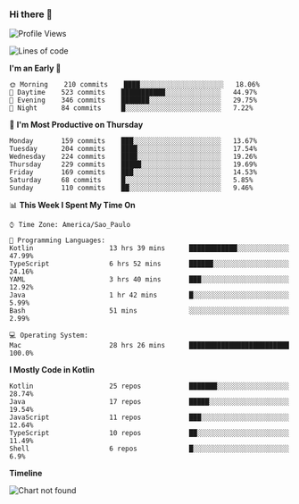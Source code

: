 ### Hi there 👋

<!--
**fernandonogueira/fernandonogueira** is a ✨ _special_ ✨ repository because its `README.md` (this file) appears on your GitHub profile.

Here are some ideas to get you started:

- 🔭 I’m currently working on ...
- 🌱 I’m currently learning ...
- 👯 I’m looking to collaborate on ...
- 🤔 I’m looking for help with ...
- 💬 Ask me about ...
- 📫 How to reach me: ...
- 😄 Pronouns: ...
- ⚡ Fun fact: ...
-->

<!--START_SECTION:waka-->
![Profile Views](http://img.shields.io/badge/Profile%20Views-7-blue)

![Lines of code](https://img.shields.io/badge/From%20Hello%20World%20I%27ve%20Written-456880%20lines%20of%20code-blue)

**I'm an Early 🐤** 

```text
🌞 Morning    210 commits    ████░░░░░░░░░░░░░░░░░░░░░   18.06% 
🌆 Daytime    523 commits    ███████████░░░░░░░░░░░░░░   44.97% 
🌃 Evening    346 commits    ███████░░░░░░░░░░░░░░░░░░   29.75% 
🌙 Night      84 commits     █░░░░░░░░░░░░░░░░░░░░░░░░   7.22%

```
📅 **I'm Most Productive on Thursday** 

```text
Monday       159 commits    ███░░░░░░░░░░░░░░░░░░░░░░   13.67% 
Tuesday      204 commits    ████░░░░░░░░░░░░░░░░░░░░░   17.54% 
Wednesday    224 commits    ████░░░░░░░░░░░░░░░░░░░░░   19.26% 
Thursday     229 commits    █████░░░░░░░░░░░░░░░░░░░░   19.69% 
Friday       169 commits    ███░░░░░░░░░░░░░░░░░░░░░░   14.53% 
Saturday     68 commits     █░░░░░░░░░░░░░░░░░░░░░░░░   5.85% 
Sunday       110 commits    ██░░░░░░░░░░░░░░░░░░░░░░░   9.46%

```


📊 **This Week I Spent My Time On** 

```text
⌚︎ Time Zone: America/Sao_Paulo

💬 Programming Languages: 
Kotlin                   13 hrs 39 mins      ████████████░░░░░░░░░░░░░   47.99% 
TypeScript               6 hrs 52 mins       ██████░░░░░░░░░░░░░░░░░░░   24.16% 
YAML                     3 hrs 40 mins       ███░░░░░░░░░░░░░░░░░░░░░░   12.92% 
Java                     1 hr 42 mins        █░░░░░░░░░░░░░░░░░░░░░░░░   5.99% 
Bash                     51 mins             ░░░░░░░░░░░░░░░░░░░░░░░░░   2.99%

💻 Operating System: 
Mac                      28 hrs 26 mins      █████████████████████████   100.0%

```

**I Mostly Code in Kotlin** 

```text
Kotlin                   25 repos            ███████░░░░░░░░░░░░░░░░░░   28.74% 
Java                     17 repos            █████░░░░░░░░░░░░░░░░░░░░   19.54% 
JavaScript               11 repos            ███░░░░░░░░░░░░░░░░░░░░░░   12.64% 
TypeScript               10 repos            ██░░░░░░░░░░░░░░░░░░░░░░░   11.49% 
Shell                    6 repos             █░░░░░░░░░░░░░░░░░░░░░░░░   6.9%

```


**Timeline**

![Chart not found](https://raw.githubusercontent.com/fernandonogueira/fernandonogueira/master/charts/bar_graph.png) 


<!--END_SECTION:waka-->
